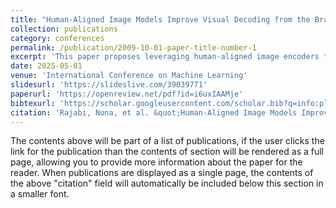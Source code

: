 ```yaml
---
title: "Human-Aligned Image Models Improve Visual Decoding from the Brain"
collection: publications
category: conferences
permalink: /publication/2009-10-01-paper-title-number-1
excerpt: 'This paper proposes leveraging human-aligned image encoders to map brain signals to images using self-supervised learning, achieving up to 21% higher accuracy compared to state of the art.'
date: 2025-05-01
venue: 'International Conference on Machine Learning'
slidesurl: 'https://slideslive.com/39039771'
paperurl: 'https://openreview.net/pdf?id=i6uxIAAMje'
bibtexurl: 'https://scholar.googleusercontent.com/scholar.bib?q=info:plgsxr7I4vUJ:scholar.google.com/&output=citation&scisdr=CgJa_xWGEKza2DHzmpY:AAZF9b8AAAAAaPT1gpaSK4rhOsq7q1q8VF41vQw&scisig=AAZF9b8AAAAAaPT1gsjzC38d0Zj4YewmHcDPp2I&scisf=4&ct=citation&cd=-1&hl=en'
citation: 'Rajabi, Nona, et al. &quot;Human-Aligned Image Models Improve Visual Decoding from the Brain.&quot; <i>Forty-second International Conference on Machine Learning.</i>. 2025.'
---
```

The contents above will be part of a list of publications, if the user clicks the link for the publication than the contents of section will be rendered as a full page, allowing you to provide more information about the paper for the reader. When publications are displayed as a single page, the contents of the above "citation" field will automatically be included below this section in a smaller font.
